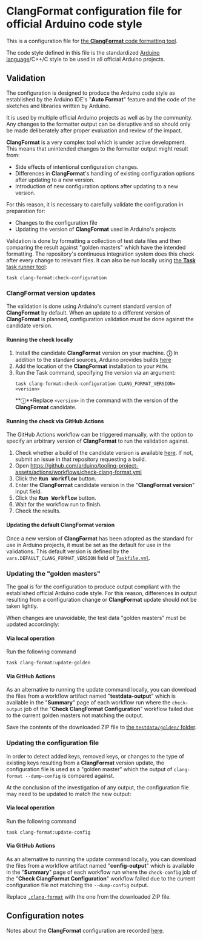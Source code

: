 # ClangFormat configuration file for official Arduino code style

This is a configuration file for [the **ClangFormat** code formatting tool](https://clang.llvm.org/docs/ClangFormat.html).

The code style defined in this file is the standardized [Arduino language](https://www.arduino.cc/reference/en/)/C++/C style to be used in all official Arduino projects.

## Validation

The configuration is designed to produce the Arduino code style as established by the Arduino IDE's "**Auto Format**" feature and the code of the sketches and libraries written by Arduino.

It is used by multiple official Arduino projects as well as by the community. Any changes to the formatter output can be disruptive and so should only be made deliberately after proper evaluation and review of the impact.

**ClangFormat** is a very complex tool which is under active development. This means that unintended changes to the formatter output might result from:

- Side effects of intentional configuration changes.
- Differences in **ClangFormat**'s handling of existing configuration options after updating to a new version.
- Introduction of new configuration options after updating to a new version.

For this reason, it is necessary to carefully validate the configuration in preparation for:

- Changes to the configuration file
- Updating the version of **ClangFormat** used in Arduino's projects

Validation is done by formatting a collection of test data files and then comparing the result against "golden masters" which have the intended formatting. The repository's continuous integration system does this check after every change to relevant files. It can also be run locally using [the **Task** task runner tool](https://taskfile.dev/):

```text
task clang-format:check-configuration
```

### ClangFormat version updates

The validation is done using Arduino's current standard version of **ClangFormat** by default. When an update to a different version of **ClangFormat** is planned, configuration validation must be done against the candidate version.

#### Running the check locally

1. Install the candidate **ClangFormat** version on your machine.
   **ⓘ** In addition to the standard sources, Arduino provides builds [here](https://github.com/arduino/clang-static-binaries/releases)
1. Add the location of the **ClangFormat** installation to your `PATH`.
1. Run the Task command, specifying the version via an argument:
   ```text
   task clang-format:check-configuration CLANG_FORMAT_VERSION=<version>
   ```
   **ⓘ**Replace `<version>` in the command with the version of the **ClangFormat** candidate.

#### Running the check via GitHub Actions

The GitHub Actions workflow can be triggered manually, with the option to specify an arbitrary version of **ClangFormat** to run the validation against.

1. Check whether a build of the candidate version is available [here](https://github.com/arduino/clang-static-binaries/releases).
   If not, submit an issue in that repository requesting a build.
1. Open https://github.com/arduino/tooling-project-assets/actions/workflows/check-clang-format.yml
1. Click the <kbd>**Run Workflow**</kbd> button.
1. Enter the **ClangFormat** candidate version in the "**ClangFormat version**" input field.
1. Click the <kbd>**Run Workflow**</kbd> button.
1. Wait for the workflow run to finish.
1. Check the results.

#### Updating the default ClangFormat version

Once a new version of **ClangFormat** has been adopted as the standard for use in Arduino projects, it must be set as the default for use in the validations. This default version is defined by the `vars.DEFAULT_CLANG_FORMAT_VERSION` field of [`Taskfile.yml`](../../Taskfile.yml).

### Updating the "golden masters"

The goal is for the configuration to produce output compliant with the established official Arduino code style. For this reason, differences in output resulting from a configuration change or **ClangFormat** update should not be taken lightly.

When changes are unavoidable, the test data "golden masters" must be updated accordingly:

#### Via local operation

Run the following command

```text
task clang-format:update-golden
```

#### Via GitHub Actions

As an alternative to running the update command locally, you can download the files from a workflow artifact named "**testdata-output**" which is available in the "**Summary**" page of each workflow run where the `check-output` job of the "**Check ClangFormat Configuration**" workflow failed due to the current golden masters not matching the output.

Save the contents of the downloaded ZIP file to [the `testdata/golden/` folder](testdata/golden/).

### Updating the configuration file

In order to detect added keys, removed keys, or changes to the type of existing keys resulting from a **ClangFormat** version update, the configuration file is used as a "golden master" which the output of `clang-format --dump-config` is compared against.

At the conclusion of the investigation of any output, the configuration file may need to be updated to match the new output:

#### Via local operation

Run the following command

```text
task clang-format:update-config
```

#### Via GitHub Actions

As an alternative to running the update command locally, you can download the files from a workflow artifact named "**config-output**" which is available in the "**Summary**" page of each workflow run where the `check-config` job of the "**Check ClangFormat Configuration**" workflow failed due to the current configuration file not matching the `--dump-config` output.

Replace [`.clang-format`](.clang-format) with the one from the downloaded ZIP file.

## Configuration notes

Notes about the **ClangFormat** configuration are recorded [here](notes.md).
